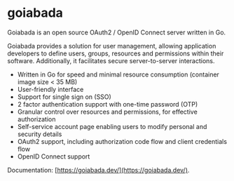 # goiabada
Goiabada is an open source OAuth2 / OpenID Connect server written in Go.

Goiabada provides a solution for user management, allowing application developers to define users, groups, resources and permissions within their software. Additionally, it facilitates secure server-to-server interactions.

- Written in Go for speed and minimal resource consumption (container image size < 35 MB)
- User-friendly interface
- Support for single sign on (SSO)
- 2 factor authentication support with one-time password (OTP)
- Granular control over resources and permissions, for effective authorization
- Self-service account page enabling users to modify personal and security details
- OAuth2 support, including authorization code flow and client credentials flow
- OpenID Connect support

Documentation: [https://goiabada.dev/](https://goiabada.dev/).
